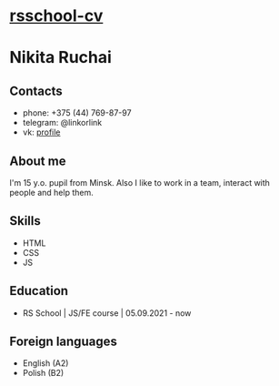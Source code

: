 # [rsschool-cv](https://linkorlink.github.io/rsschool-cv/)

# Nikita Ruchai 

## Contacts 

* phone: +375 (44) 769-87-97
* telegram: @linkorlink
* vk: [profile](vk.com/linkorlink)

## About me 

I'm 15 y.o. pupil from Minsk.
Also I like to work in a team, interact with people and help them.

## Skills 

* HTML 
* CSS
* JS 

## Education 

* RS School | JS/FE course | 05.09.2021 - now

## Foreign languages 

* English (A2) 
* Polish (B2)

